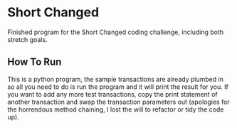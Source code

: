 # Short Changed

Finished program for the Short Changed coding challenge, including both stretch goals.

## How To Run

This is a python program, the sample transactions are already plumbed in so all you need to do is run the program and it will print the result for you. If you want to add any more 
test transactions, copy the print statement of another transaction and swap the transaction parameters out (apologies for the horrendous method chaining, I lost the will to 
refactor or tidy the code up).
